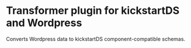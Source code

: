 # Transformer plugin for kickstartDS and Wordpress

Converts Wordpress data to kickstartDS component-compatible schemas.
